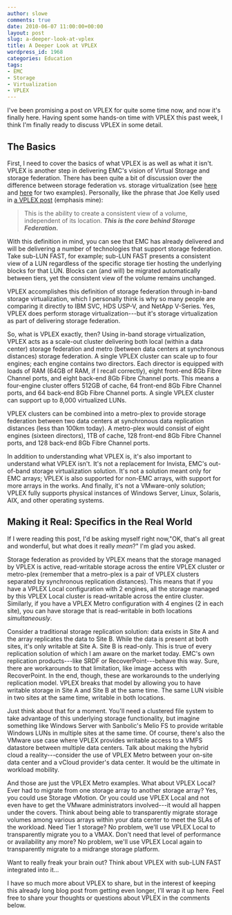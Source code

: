 ```yaml
---
author: slowe
comments: true
date: 2010-06-07 11:00:00+00:00
layout: post
slug: a-deeper-look-at-vplex
title: A Deeper Look at VPLEX
wordpress_id: 1968
categories: Education
tags:
- EMC
- Storage
- Virtualization
- VPLEX
---
```


I've been promising a post on VPLEX for quite some time now, and now it's finally here. Having spent some hands-on time with VPLEX this past week, I think I'm finally ready to discuss VPLEX in some detail.

## The Basics

First, I need to cover the basics of what VPLEX is as well as what it isn't. VPLEX is another step in delivering EMC's vision of Virtual Storage and storage federation. There has been quite a bit of discussion over the difference between storage federation vs. storage virtualization (see [here](http://www.storagerap.com/2010/04/zeroing-in-on-a-definition-for-federated-storage.html) and [here](http://wikibon.org/blog/federated-storage-what-the-hell/) for two examples). Personally, like the phrase that Joe Kelly used in [a VPLEX post](http://blog.virtualtacit.com/home/2010/5/19/vplexing-their-way-to-distributed-data-centers-how-emc-stole.html) (emphasis mine):

>This is the ability to create a consistent view of a volume, independent of its location. **_This is the core behind Storage Federation._**

With this definition in mind, you can see that EMC has already delivered and will be delivering a number of technologies that support storage federation. Take sub-LUN FAST, for example; sub-LUN FAST presents a consistent view of a LUN regardless of the specific storage tier hosting the underlying blocks for that LUN. Blocks can (and will) be migrated automatically between tiers, yet the consistent view of the volume remains unchanged.

VPLEX accomplishes this definition of storage federation through in-band storage virtualization, which I personally think is why so many people are comparing it directly to IBM SVC, HDS USP-V, and NetApp V-Series. Yes, VPLEX does perform storage virtualization---but it's storage virtualization as part of delivering storage federation.

So, what is VPLEX exactly, then? Using in-band storage virtualization, VPLEX acts as a scale-out cluster delivering both local (within a data center) storage federation and metro (between data centers at synchronous distances) storage federation. A single VPLEX cluster can scale up to four engines; each engine contains two directors. Each director is equipped with loads of RAM (64GB of RAM, if I recall correctly), eight front-end 8Gb Fibre Channel ports, and eight back-end 8Gb Fibre Channel ports. This means a four-engine cluster offers 512GB of cache, 64 front-end 8Gb Fibre Channel ports, and 64 back-end 8Gb Fibre Channel ports. A single VPLEX cluster can support up to 8,000 virtualized LUNs.

VPLEX clusters can be combined into a metro-plex to provide storage federation between two data centers at synchronous data replication distances (less than 100km today). A metro-plex would consist of eight engines (sixteen directors), 1TB of cache, 128 front-end 8Gb Fibre Channel ports, and 128 back-end 8Gb Fibre Channel ports.

In addition to understanding what VPLEX is, it's also important to understand what VPLEX isn't. It's not a replacement for Invista, EMC's out-of-band storage virtualization solution. It's not a solution meant only for EMC arrays; VPLEX is also supported for non-EMC arrays, with support for more arrays in the works. And finally, it's not a VMware-only solution; VPLEX fully supports physical instances of Windows Server, Linux, Solaris, AIX, and other operating systems.

## Making it Real: Specifics in the Real World

If I were reading this post, I'd be asking myself right now,"OK, that's all great and wonderful, but what does it really _mean_?" I'm glad you asked.

Storage federation as provided by VPLEX means that the storage managed by VPLEX is active, read-writable storage across the entire VPLEX cluster or metro-plex (remember that a metro-plex is a pair of VPLEX clusters separated by synchronous replication distances). This means that if you have a VPLEX Local configuration with 2 engines, all the storage managed by this VPLEX Local cluster is read-writable across the entire cluster. Similarly, if you have a VPLEX Metro configuration with 4 engines (2 in each site), you can have storage that is read-writable in both locations _simultaneously_.

Consider a traditional storage replication solution: data exists in Site A and the array replicates the data to Site B. While the data is present at both sites, it's only writable at Site A. Site B is read-only. This is true of every replication solution of which I am aware on the market today. EMC's own replication products---like SRDF or RecoverPoint---behave this way. Sure, there are workarounds to that limitation, like image access with RecoverPoint. In the end, though, these are workarounds to the underlying replication model. VPLEX breaks that model by allowing you to have writable storage in Site A and Site B at the same time. The same LUN visible in two sites at the same time, writable in both locations.

Just think about that for a moment. You'll need a clustered file system to take advantage of this underlying storage functionality, but imagine something like Windows Server with Sanbolic's Melio FS to provide writable Windows LUNs in multiple sites at the same time. Of course, there's also the VMware use case where VPLEX provides writable access to a VMFS datastore between multiple data centers. Talk about making the hybrid cloud a reality---consider the use of VPLEX Metro between your on-site data center and a vCloud provider's data center. It would be the ultimate in workload mobility.

And those are just the VPLEX Metro examples. What about VPLEX Local? Ever had to migrate from one storage array to another storage array? Yes, you could use Storage vMotion. Or you could use VPLEX Local and not even have to get the VMware administrators involved---it would all happen under the covers. Think about being able to transparently migrate storage volumes among various arrays within your data center to meet the SLAs of the workload. Need Tier 1 storage? No problem, we'll use VPLEX Local to transparently migrate you to a VMAX. Don't need that level of performance or availability any more? No problem, we'll use VPLEX Local again to transparently migrate to a midrange storage platform.

Want to really freak your brain out? Think about VPLEX with sub-LUN FAST integrated into it...

I have so much more about VPLEX to share, but in the interest of keeping this already long blog post from getting even longer, I'll wrap it up here. Feel free to share your thoughts or questions about VPLEX in the comments below.
